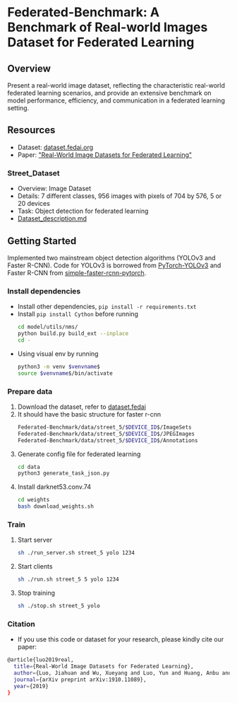 # Federated-Benchmark: A Benchmark of Real-world Images Dataset for Federated Learning

## Overview

Present a real-world image dataset, reflecting the characteristic real-world federated learning scenarios, and provide an extensive benchmark on model performance, efficiency, and communication in a federated learning setting.

## Resources

- Dataset: [dataset.fedai.org](https://dataset.fedai.org)
- Paper: ["Real-World Image Datasets for Federated Learning"](https://arxiv.org/abs/1910.11089)

### Street_Dataset

- Overview: Image Dataset
- Details: 7 different classes, 956 images with pixels of 704 by 576, 5 or 20 devices
- Task: Object detection for federated learning
- [Dataset_description.md](https://github.com/FederatedAI/FATE/blob/master/research/federated_object_detection_benchmark/README.md)

## Getting Started

Implemented two mainstream object detection algorithms (YOLOv3 and Faster R-CNN). Code for YOLOv3 is borrowed from [PyTorch-YOLOv3](https://github.com/eriklindernoren/PyTorch-YOLOv3.git) and Faster R-CNN from [simple-faster-rcnn-pytorch](https://github.com/chenyuntc/simple-faster-rcnn-pytorch.git).

### Install dependencies

- Install other dependencies, `pip install -r requirements.txt`
- Install `pip install Cython` before running
  ```bash
  cd model/utils/nms/
  python build.py build_ext --inplace
  cd -
  ```
- Using visual env by running
  ```bash
  python3 -m venv $venvname$
  source $venvname$/bin/activate
  ```

### Prepare data

1. Download the dataset, refer to [dataset.fedai](https://dataset.fedai.org/)
2. It should have the basic structure for faster r-cnn
   ```bash
   Federated-Benchmark/data/street_5/$DEVICE_ID$/ImageSets
   Federated-Benchmark/data/street_5/$DEVICE_ID$/JPEGImages
   Federated-Benchmark/data/street_5/$DEVICE_ID$/Annotations
   ```
3. Generate config file for federated learning
   ```bash
   cd data
   python3 generate_task_json.py
   ```
4. Install darknet53.conv.74
   ```bash
   cd weights
   bash download_weights.sh
   ```

### Train

1. Start server
   ```bash
   sh ./run_server.sh street_5 yolo 1234
   ```
2. Start clients
   ```bash
   sh ./run.sh street_5 5 yolo 1234
   ```
3. Stop training
   ```bash
   sh ./stop.sh street_5 yolo
   ```

### Citation

- If you use this code or dataset for your research, please kindly cite our paper:

```bash
@article{luo2019real,
  title={Real-World Image Datasets for Federated Learning},
  author={Luo, Jiahuan and Wu, Xueyang and Luo, Yun and Huang, Anbu and Huang, Yunfeng and Liu, Yang and Yang, Qiang},
  journal={arXiv preprint arXiv:1910.11089},
  year={2019}
}
```
